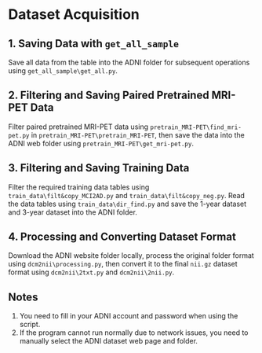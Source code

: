 # **Dataset Acquisition**

## **1. Saving Data with `get_all_sample`**

Save all data from the table into the ADNI folder for subsequent operations using `get_all_sample\get_all.py`.

## **2. Filtering and Saving Paired Pretrained MRI-PET Data**

Filter paired pretrained MRI-PET data using `pretrain_MRI-PET\find_mri-pet.py` in `pretrain_MRI-PET\pretrain_MRI-PET`, then save the data into the ADNI web folder using `pretrain_MRI-PET\get_mri-pet.py`.

## **3. Filtering and Saving Training Data**

Filter the required training data tables using `train_data\filt&copy_MCI2AD.py` and `train_data\filt&copy_neg.py`. Read the data tables using `train_data\dir_find.py` and save the 1-year dataset and 3-year dataset into the ADNI folder.

## **4. Processing and Converting Dataset Format**

Download the ADNI website folder locally, process the original folder format using `dcm2nii\processing.py`, then convert it to the final `nii.gz` dataset format using `dcm2nii\2txt.py` and `dcm2nii\2nii.py`.

## **Notes**

1. You need to fill in your ADNI account and password when using the script.
2. If the program cannot run normally due to network issues, you need to manually select the ADNI dataset web page and folder.
